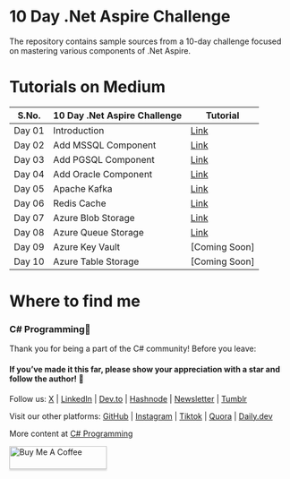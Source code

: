 
 # 10 Day .Net Aspire Challenge
The repository contains sample sources from a 10-day challenge focused on mastering various components of .Net Aspire.

# Tutorials on Medium

| S.No. | 10 Day .Net Aspire Challenge    | Tutorial |
| -------- | -------- | ------- |
| Day 01 | Introduction  | [Link](https://medium.com/c-sharp-progarmming/10-day-net-aspire-challenge-day-1-introduction-a756352099f5)   |
| Day 02 | Add MSSQL Component |[Link](https://medium.com/c-sharp-progarmming/10-day-net-aspire-challenge-day-2-add-mssql-component-831bacd617ed)       |
| Day 03 | Add PGSQL Component | [Link](https://medium.com/c-sharp-progarmming/10-day-net-aspire-challenge-day-3-add-pgsql-component-b44b3519f665)       |
| Day 04 | Add Oracle Component |  [Link](https://medium.com/c-sharp-progarmming/10-day-net-aspire-challenge-day-4-add-oracle-component-bcafb4de11fa)       |
| Day 05 | Apache Kafka | [Link](https://medium.com/p/0dc3e9fb9717)       |
| Day 06 | Redis Cache | [Link](https://medium.com/c-sharp-progarmming/10-day-net-aspire-challenge-day-6-r)       |
| Day 07 | Azure Blob Storage | [Link](https://medium.com/c-sharp-programming/10-day-net-aspire-challenge-day-7-azure-blob-storage-a42765b2aecb)    |
| Day 08 | Azure Queue Storage | [Link](https://medium.com/c-sharp-programming/10-day-net-aspire-challenge-day-8-azure-queue-storage-9d4d7f487cab)       |
| Day 09 | Azure Key Vault | [Coming Soon]       |
| Day 10 |  Azure Table Storage| [Coming Soon]       |

# Where to find me

### C# Programming🚀

Thank you for being a part of the C# community! Before you leave:

#### If you’ve made it this far, please show your appreciation with a star and follow the author! 👏️️

Follow us: [X](https://twitter.com/sukhsukhpinder) | [LinkedIn](https://www.linkedin.com/in/sukhpinder-singh/) | [Dev.to](https://dev.to/ssukhpinder) | [Hashnode](https://dotnet.hashnode.dev/) | [Newsletter](https://www.linkedin.com/newsletters/net-programming-7031098498754195456/) | [Tumblr](https://www.tumblr.com/settings/blog/codewithsukh)

Visit our other platforms: [GitHub](https://github.com/ssukhpinder) | [Instagram](https://www.instagram.com/codewithsukh/) | [Tiktok](https://www.tiktok.com/@codewithsukh) | [Quora](https://www.quora.com/profile/Sukhpinder-Singh-4) | [Daily.dev](https://app.daily.dev/devcard)

More content at [C# Programming](https://medium.com/c-sharp-progarmming)


<a href="https://www.buymeacoffee.com/sukhpindersingh" target="_blank"><img src="https://www.buymeacoffee.com/assets/img/custom_images/orange_img.png" alt="Buy Me A Coffee" style="height: 41px !important;width: 174px !important;box-shadow: 0px 3px 2px 0px rgba(190, 190, 190, 0.5) !important;-webkit-box-shadow: 0px 3px 2px 0px rgba(190, 190, 190, 0.5) !important;" ></a>

